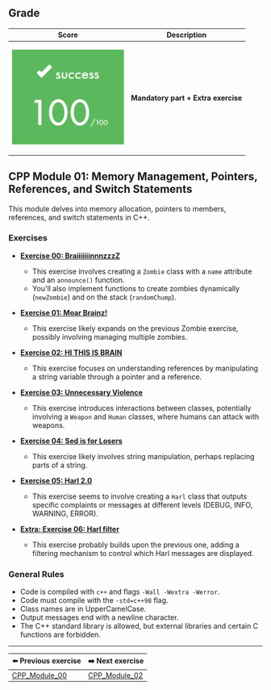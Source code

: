 ## Grade

| **Score**           | **Description**     |
|-----------------------|---------------|
| <p align="center"><img width="222px" alt="170px" src="./img/Score_100.png"></p> | **Mandatory part + Extra exercise** |

## CPP Module 01: Memory Management, Pointers, References, and Switch Statements

This module delves into memory allocation, pointers to members, references, and switch statements in C++.

### Exercises

* **[Exercise 00: BraiiiiiiinnnzzzZ](./ex00)**

    * This exercise involves creating a `Zombie` class with a `name` attribute and an `announce()` function.
    * You'll also implement functions to create zombies dynamically (`newZombie`) and on the stack (`randomChump`).
* **[Exercise 01: Moar Brainz!](./ex01)**

    * This exercise likely expands on the previous Zombie exercise, possibly involving managing multiple zombies.
* **[Exercise 02: HI THIS IS BRAIN](./ex02)**

    * This exercise focuses on understanding references by manipulating a string variable through a pointer and a reference.
* **[Exercise 03: Unnecessary Violence](./ex03)**

    * This exercise introduces interactions between classes, potentially involving a `Weapon` and `Human` classes, where humans can attack with weapons.
* **[Exercise 04: Sed is for Losers](./ex04)**

    * This exercise likely involves string manipulation, perhaps replacing parts of a string.
* **[Exercise 05: Harl 2.0](./ex05)**

    * This exercise seems to involve creating a `Harl` class that outputs specific complaints or messages at different levels (DEBUG, INFO, WARNING, ERROR).
* **[Extra: Exercise 06: Harl filter](./ex06)**

    * This exercise probably builds upon the previous one, adding a filtering mechanism to control which Harl messages are displayed.

### General Rules

* Code is compiled with `c++` and flags `-Wall -Wextra -Werror`.
* Code must compile with the `-std=c++98` flag.
* Class names are in UpperCamelCase.
* Output messages end with a newline character.
* The C++ standard library is allowed, but external libraries and certain C functions are forbidden.

---

| **⬅️ Previous exercise**              | **➡️ Next exercise**               |
| ------------------------------------ | --------------------------------- |
| [CPP_Module_00](../CPP_Module_00)    | [CPP_Module_02](../CPP_Module_02) |